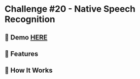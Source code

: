 # Challenge #20 - Native Speech Recognition

## 📸 Demo [HERE](https://hmothershed.github.io/JavaScript30/20-Speech-Recognition/)

## 🚀 Features

## 🔧 How It Works

